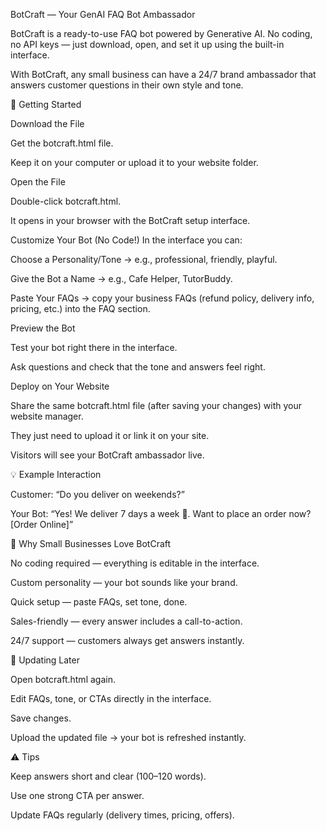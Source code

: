 BotCraft — Your GenAI FAQ Bot Ambassador

BotCraft is a ready-to-use FAQ bot powered by Generative AI.
No coding, no API keys — just download, open, and set it up using the built-in interface.

With BotCraft, any small business can have a 24/7 brand ambassador that answers customer questions in their own style and tone.

🚀 Getting Started

Download the File

Get the botcraft.html file.

Keep it on your computer or upload it to your website folder.

Open the File

Double-click botcraft.html.

It opens in your browser with the BotCraft setup interface.

Customize Your Bot (No Code!)
In the interface you can:

Choose a Personality/Tone → e.g., professional, friendly, playful.

Give the Bot a Name → e.g., Cafe Helper, TutorBuddy.

Paste Your FAQs → copy your business FAQs (refund policy, delivery info, pricing, etc.) into the FAQ section.

Preview the Bot

Test your bot right there in the interface.

Ask questions and check that the tone and answers feel right.

Deploy on Your Website

Share the same botcraft.html file (after saving your changes) with your website manager.

They just need to upload it or link it on your site.

Visitors will see your BotCraft ambassador live.

💡 Example Interaction

Customer: “Do you deliver on weekends?”

Your Bot: “Yes! We deliver 7 days a week 🚚. Want to place an order now? [Order Online]”

🎯 Why Small Businesses Love BotCraft

No coding required — everything is editable in the interface.

Custom personality — your bot sounds like your brand.

Quick setup — paste FAQs, set tone, done.

Sales-friendly — every answer includes a call-to-action.

24/7 support — customers always get answers instantly.

🔁 Updating Later

Open botcraft.html again.

Edit FAQs, tone, or CTAs directly in the interface.

Save changes.

Upload the updated file → your bot is refreshed instantly.

⚠️ Tips

Keep answers short and clear (100–120 words).

Use one strong CTA per answer.

Update FAQs regularly (delivery times, pricing, offers).
